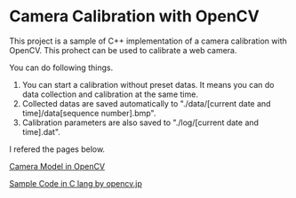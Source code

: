 # Camera Calibration with OpenCV

This project is a sample of C++ implementation of a camera calibration with OpenCV. 
This prohect can be used to calibrate a web camera. 

You can do following things. 

1. You can start a calibration without preset datas. It means you can do data collection and calibration at the same time. 
2. Collected datas are saved automatically to "./data/[current date and time]/data[sequence number].bmp". 
3. Calibration parameters are also saved to "./log/[current date and time].dat". 

I refered the pages below. 

[Camera Model in OpenCV](http://opencv.jp/opencv-2.1/cpp/camera_calibration_and_3d_reconstruction.html)

[Sample Code in C lang by opencv.jp](http://opencv.jp/sample/camera_calibration.html)
